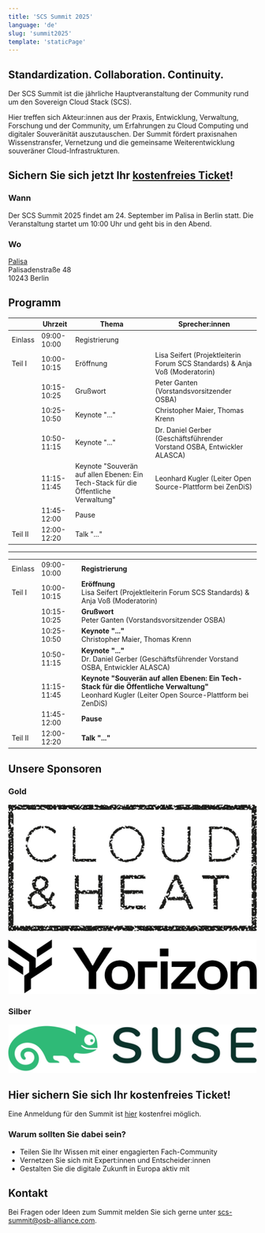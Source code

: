```yaml
---
title: 'SCS Summit 2025'
language: 'de'
slug: 'summit2025'
template: 'staticPage'
---
```


## Standardization. Collaboration. Continuity.

Der SCS Summit ist die jährliche Hauptveranstaltung der Community rund um den Sovereign Cloud Stack (SCS).

Hier treffen sich Akteur:innen aus der Praxis, Entwicklung, Verwaltung, Forschung und der Community, um Erfahrungen zu Cloud Computing und digitaler Souveränität auszutauschen. Der Summit fördert praxisnahen Wissenstransfer, Vernetzung und die gemeinsame Weiterentwicklung souveräner Cloud-Infrastrukturen.

## Sichern Sie sich jetzt Ihr [kostenfreies Ticket](https://events.sovereigncloudstack.org/scs-summit-2025/)!

### Wann

Der SCS Summit 2025 findet am 24. September im Palisa in Berlin statt.
Die Veranstaltung startet um 10:00 Uhr und geht bis in den Abend.

### Wo

[Palisa](https://www.palisa.de)  
Palisadenstraße 48  
10243 Berlin  

## Programm

|   | Uhrzeit | Thema | Sprecher:innen |
|---|---|---|---|
| Einlass | 09:00-10:00 | Registrierung | |
| Teil I | 10:00-10:15 | Eröffnung | Lisa Seifert (Projektleiterin Forum SCS Standards) & Anja Voß (Moderatorin) |
| | 10:15-10:25 | Grußwort | Peter Ganten (Vorstandsvorsitzender OSBA) |
| | 10:25-10:50 | Keynote "..." | Christopher Maier, Thomas Krenn |
| | 10:50-11:15 | Keynote "..." | Dr. Daniel Gerber (Geschäftsführender Vorstand OSBA, Entwickler ALASCA) |
| | 11:15-11:45 | Keynote "Souverän auf allen Ebenen: Ein Tech-Stack für die Öffentliche Verwaltung" | Leonhard Kugler (Leiter Open Source-Plattform bei ZenDiS) |
| | 11:45-12:00 | Pause | |
| Teil II | 12:00-12:20 | Talk "..." | |

---

|   |   |   |
|---|---|---|
| Einlass | 09:00-10:00 | **Registrierung** |
| Teil I | 10:00-10:15 | **Eröffnung** <br/> Lisa Seifert (Projektleiterin Forum SCS Standards) & Anja Voß (Moderatorin) |
| | 10:15-10:25 | **Grußwort** <br/> Peter Ganten (Vorstandsvorsitzender OSBA) |
| | 10:25-10:50 | **Keynote "..."** <br/> Christopher Maier, Thomas Krenn |
| | 10:50-11:15 | **Keynote "..."** <br/> Dr. Daniel Gerber (Geschäftsführender Vorstand OSBA, Entwickler ALASCA) |
| | 11:15-11:45 | **Keynote "Souverän auf allen Ebenen: Ein Tech-Stack für die Öffentliche Verwaltung"** <br/> Leonhard Kugler (Leiter Open Source-Plattform bei ZenDiS) |
| | 11:45-12:00 | **Pause** |
| Teil II | 12:00-12:20 | **Talk "..."** |

## Unsere Sponsoren

### Gold

[![Logo Cloud&Heat](../../../images/logos/Logo_CloudAndHeat.jpg)](https://www.cloudandheat.com/)

[![Logo Yorizon](../../../images/logos/Logo_Yorizon.jpg)](https://yorizon.com/)

### Silber

[![Logo SUSE](../../../images/logos/Logo_SUSE.jpg)](https://suse.com/)

## Hier sichern Sie sich Ihr kostenfreies Ticket!

Eine Anmeldung für den Summit ist [hier](https://events.sovereigncloudstack.org/scs-summit-2025/) kostenfrei möglich.

### Warum sollten Sie dabei sein?

- Teilen Sie Ihr Wissen mit einer engagierten Fach-Community
- Vernetzen Sie sich mit Expert:innen und Entscheider:innen
- Gestalten Sie die digitale Zukunft in Europa aktiv mit

## Kontakt

Bei Fragen oder Ideen zum Summit melden Sie sich gerne unter scs-summit@osb-alliance.com.
